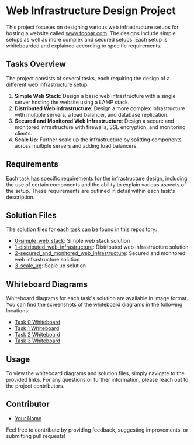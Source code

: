 # Web Infrastructure Design Project

This project focuses on designing various web infrastructure setups for hosting a website called www.foobar.com. The designs include simple setups as well as more complex and secured setups. Each setup is whiteboarded and explained according to specific requirements.

## Tasks Overview

The project consists of several tasks, each requiring the design of a different web infrastructure setup:

1. **Simple Web Stack**: Design a basic web infrastructure with a single server hosting the website using a LAMP stack.
2. **Distributed Web Infrastructure**: Design a more complex infrastructure with multiple servers, a load balancer, and database replication.
3. **Secured and Monitored Web Infrastructure**: Design a secure and monitored infrastructure with firewalls, SSL encryption, and monitoring clients.
4. **Scale Up**: Further scale up the infrastructure by splitting components across multiple servers and adding load balancers.

## Requirements

Each task has specific requirements for the infrastructure design, including the use of certain components and the ability to explain various aspects of the setup. These requirements are outlined in detail within each task's description.

## Solution Files

The solution files for each task can be found in this repository:

- [0-simple_web_stack](./0-simple_web_stack): Simple web stack solution
- [1-distributed_web_infrastructure](./1-distributed_web_infrastructure): Distributed web infrastructure solution
- [2-secured_and_monitored_web_infrastructure](./2-secured_and_monitored_web_infrastructure): Secured and monitored web infrastructure solution
- [3-scale_up](./3-scale_up): Scale up solution

## Whiteboard Diagrams

Whiteboard diagrams for each task's solution are available in image format. You can find the screenshots of the whiteboard diagrams in the following locations:

- [Task 0 Whiteboard](https://imgur.com/a/73TDwt6)
- [Task 1 Whiteboard](https://imgur.com/a/ikiH0m0)
- [Task 2 Whiteboard](https://imgur.com/a/tjw8pSV)
- [Task 3 Whiteboard](https://imgur.com/a/7oawvWg)

## Usage

To view the whiteboard diagrams and solution files, simply navigate to the provided links. For any questions or further information, please reach out to the project contributors.

## Contributor

- [Your Name](https://github.com/uwen-godwin)

Feel free to contribute by providing feedback, suggesting improvements, or submitting pull requests!


